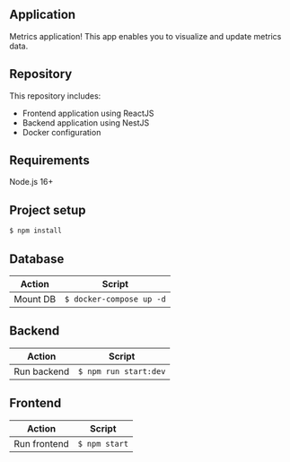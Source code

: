 ## Application

Metrics application! This app enables you to visualize and update metrics data.

## Repository

This repository includes:
- Frontend application using ReactJS
- Backend application using NestJS
- Docker configuration

## Requirements

Node.js 16+

## Project setup

```bash
$ npm install
```

## Database

| Action   | Script                |
| -------- | --------------------- |
| Mount DB | `$ docker-compose up -d`   |

## Backend

| Action      | Script                |
| ----------- | --------------------- |
| Run backend | `$ npm run start:dev` |

## Frontend

| Action       | Script          |
| ------------ | --------------- |
| Run frontend | `$ npm start`   |

